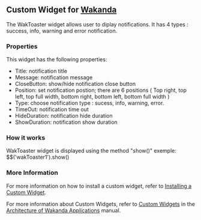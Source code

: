 ## Custom Widget for [Wakanda](http://wakanda.org)
The WakToaster widget allows user to diplay notifications. It has 4 types : success, info, warning and error notification.

### Properties
This widget has the following properties:

* Title: notification title
* Message: notification message
* CloseButton: show/hide notification close button
* Position: set notification postion; there are 6 positions ( Top right, top left, top full width, bottom right, bottom left, bottom full width )
* Type: choose notification type : sucess, info, warning, error.
* TimeOut: notification time out
* HideDuration: notification hide duration
* ShowDuration: notification show duration

### How it works

WakToaster widget is displayed using the method "show()" 
exemple: $$('wakToaster1').show()

### More Information
For more information on how to install a custom widget, refer to [Installing a Custom Widget](http://doc.wakanda.org/WakandaStudio0/help/Title/en/page3869.html#1027761).

For more information about Custom Widgets, refer to [Custom Widgets](http://doc.wakanda.org/Wakanda0.v5/help/Title/en/page3863.html "Custom Widgets") in the [Architecture of Wakanda Applications](http://doc.wakanda.org/Wakanda0.v5/help/Title/en/page3844.html "Architecture of Wakanda Applications") manual.
